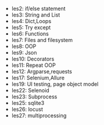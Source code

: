 - les2: if/else statement
- les3: String and List
- les4: Dict,Loops
- les5: Try except
- les6: Functions
- les7: Files and filesystem
- les8: OOP
- les9: Json
- les10: Decorators
- les11: Repeat OOP
- les12: Argparse,requests
- les17: Selenium,Allure
- les19: UI testing, page object model
- les22: Selenoid
- les23: Subprocess
- les25: sqlite3
- les26: locust
- les27: multiprocessing

